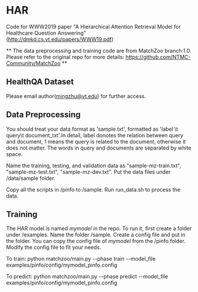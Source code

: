 # HAR

Code for WWW2019 paper "A Hierarchical Attention Retrieval Model for Healthcare Question Answering" (http://dmkd.cs.vt.edu/papers/WWW19.pdf)

** The data preprocessing and training code are from MatchZoo branch 1.0. Please refer to the original repo for more details: https://github.com/NTMC-Community/MatchZoo **

## HealthQA Dataset

Please email author(mingzhu@vt.edu) for further access.

## Data Preprocessing

You should treat your data format as 'sample.txt', formatted as 'label \t query\t document_txt'.In detail, label donotes the relation between query and document, 1 means the query is related to the document, otherwise it does not matter. The words in query and documents are separated by white space. 

Name the training, testing, and validation data as "sample-mz-train.txt", "sample-mz-test.txt", "sample-mz-dev.txt". Put the data files under /data/sample folder.

Copy all the scripts in /pinfo to /sample. Run run_data.sh to process the data.

## Training

The HAR model is named *mymodel* in the repo. To run it, first create a folder under /examples. Name the folder /sample. Create a config file and put in the folder. You can copy the config file of *mymodel* from the /pinfo folder. Modify the config file to fit your needs.

To train:
python matchzoo/main.py --phase train --model_file examples/pinfo/config/mymodel_pinfo.config

To predict:
python matchzoo/main.py --phase predict --model_file examples/pinfo/config/mymodel_pinfo.config




